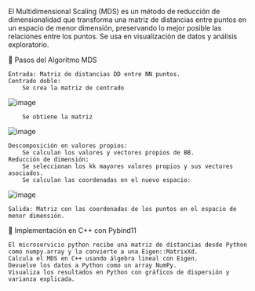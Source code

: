 El Multidimensional Scaling (MDS) es un método de reducción de dimensionalidad que transforma una matriz de distancias entre puntos en un espacio de menor dimensión, preservando lo mejor posible las relaciones entre los puntos. Se usa en visualización de datos y análisis exploratorio.

📌 Pasos del Algoritmo MDS

    Entrada: Matriz de distancias DD entre NN puntos.
    Centrado doble:
        Se crea la matriz de centrado 
        
![image](https://github.com/user-attachments/assets/8cdb143b-b1ac-4e73-8afe-af9936158657)
        

        Se obtiene la matriz 
        
![image](https://github.com/user-attachments/assets/a99fced1-988e-434b-90ff-d992be866a60)

    Descomposición en valores propios:
        Se calculan los valores y vectores propios de BB.
    Reducción de dimensión:
        Se seleccionan los kk mayores valores propios y sus vectores asociados.
        Se calculan las coordenadas en el nuevo espacio:
![image](https://github.com/user-attachments/assets/caafe8c8-e4ae-4dfd-990f-5bfb2cffe817)

    Salida: Matriz con las coordenadas de los puntos en el espacio de menor dimensión.

🔷 Implementación en C++ con Pybind11

    El microservicio python recibe una matriz de distancias desde Python como numpy.array y la convierte a una Eigen::MatrixXd.
    Calcula el MDS en C++ usando álgebra lineal con Eigen.
    Devuelve los datos a Python como un array NumPy.
    Visualiza los resultados en Python con gráficos de dispersión y varianza explicada.
